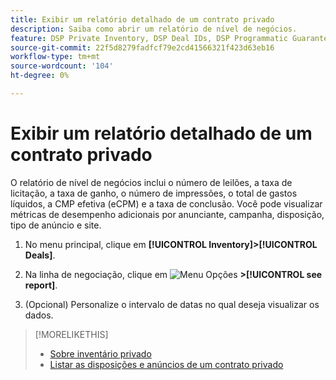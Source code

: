 ```yaml
---
title: Exibir um relatório detalhado de um contrato privado
description: Saiba como abrir um relatório de nível de negócios.
feature: DSP Private Inventory, DSP Deal IDs, DSP Programmatic Guaranteed Deals
source-git-commit: 22f5d8279fadfcf79e2cd41566321f423d63eb16
workflow-type: tm+mt
source-wordcount: '104'
ht-degree: 0%

---
```


# Exibir um relatório detalhado de um contrato privado

O relatório de nível de negócios inclui o número de leilões, a taxa de licitação, a taxa de ganho, o número de impressões, o total de gastos líquidos, a CMP efetiva (eCPM) e a taxa de conclusão. Você pode visualizar métricas de desempenho adicionais por anunciante, campanha, disposição, tipo de anúncio e site.

1. No menu principal, clique em **[!UICONTROL Inventory]>[!UICONTROL Deals]**.

1. Na linha de negociação, clique em ![Menu Opções](/help/dsp/assets/options-menu.png) **>[!UICONTROL see report]**.

1. (Opcional) Personalize o intervalo de datas no qual deseja visualizar os dados.

>[!MORELIKETHIS]
>
>* [Sobre inventário privado](private-inventory-about.md)
>* [Listar as disposições e anúncios de um contrato privado](private-deal-view-placements.md)

